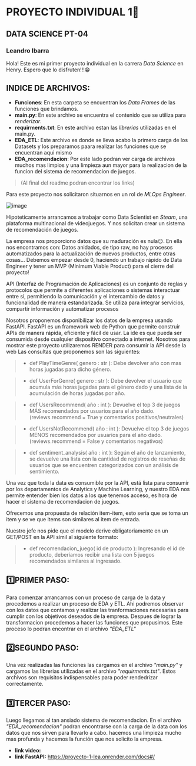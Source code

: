 # PROYECTO INDIVIDUAL 1🚀


## DATA SCIENCE PT-04
### Leandro Ibarra

Hola! Este es mi primer proyecto individual en la carrera *Data Science* en Henry.
Espero que lo disfruten!!!😁

## INDICE DE ARCHIVOS:
* **Funciones**: En esta carpeta se encuentran los *Data Frames* de las funciones que brindamos.
* **main.py**: En este archivo se encuentra el contenido que se utiliza para *renderizar*.
* **requirments.txt**: En este archivo estan las *librerias* utilizadas en el main.py.
* **EDA_ETL**: Este archivo es donde se lleva acabo la primero carga de los Datasets y los preparamos paara realizar las funciones que se encuentran aqui mismo
* **EDA_recomendacion**: Por este lado podran ver carga de archivos muchos mas limpios y una limpieza aun mayor para la realizacion de la funcion del sistema de recomendacion de juegos.

> (Al final del readme podran encontrar los links)





Para este proyecto nos solicitaron situarnos en un rol de *MLOps Engineer*.


   ![image](https://github.com/leaibarra/proyecto_1_lea/assets/126922100/0064fa02-85cc-4337-9668-7c1984eba1f3)






Hipoteticamente arrancamos a trabajar como Data Scientist en *Steam*, una plataforma multinacional de videojuegos. Y nos solicitan crear un sistema de recomendación de juegos. 

La empresa nos proporciono datos que su maduración es nula😑. En ella nos encontramos con: Datos anidados, de tipo raw, no hay procesos automatizados para la actualización de nuevos productos, entre otras cosas…
Debemos empezar desde 0, haciendo un trabajo rápido de Data Engineer y tener un MVP (Minimum Viable Product) para el cierre del proyecto!


API (Interfaz de Programación de Aplicaciones) es un conjunto de reglas y protocolos que permite a diferentes aplicaciones o sistemas interactuar entre sí, permitiendo la comunicación y el intercambio de datos y funcionalidad de manera estandarizada. Se utiliza para integrar servicios, compartir información y automatizar procesos

Nosotros proponemos disponibilizar los datos de la empresa usando FastAPI. FastAPI es un framework web de Python que permite construir APIs de manera rápida, eficiente y fácil de usar. La ide es que pueda ser consumida desde cualquier dispositivo conectado a internet.
Nosotros para mostrar este proyecto utilizaremos RENDER para consumir la API desde la web
Las consultas que proponemos son las siguientes:

> * def PlayTimeGenre( genero : str ): Debe devolver año con mas horas jugadas para dicho género.

> * def UserForGenre( genero : str ): Debe devolver el usuario que acumula más horas jugadas para el género dado y una lista de la acumulación de horas jugadas por año.

> * def UsersRecommend( año : int ): Devuelve el top 3 de juegos MÁS recomendados por usuarios para el año dado. (reviews.recommend = True y comentarios positivos/neutrales)

> * def UsersNotRecommend( año : int ): Devuelve el top 3 de juegos MENOS recomendados por usuarios para el año dado. (reviews.recommend = False y comentarios negativos)

> * def sentiment_analysis( año : int ): Según el año de lanzamiento, se devuelve una lista con la cantidad de registros de reseñas de usuarios que se encuentren categorizados con un análisis de sentimiento.



Una vez que toda la data es consumible por la API, está lista para consumir por los departamentos de Analytics y Machine Learning, y nuestro EDA nos permite entender bien los datos a los que tenemos acceso, es hora de hacer el sistema de recomendacion de juegos.

Ofrecemos una propuesta de relación item-item, esto seria que se toma un item y se ve que items son similares al item de entrada.

Nuestro jefe nos pide que el modelo derive obligatoriamente en un GET/POST en la API símil al siguiente formato:

> * def recomendacion_juego( id de producto ): Ingresando el id de producto, deberíamos recibir una lista con 5 juegos recomendados similares al ingresado.


## 1️⃣PRIMER PASO:

 Para comenzar arrancamos con un proceso de carga de la data y procedemos a realizar un proceso de EDA y ETL. Ahi podremos observar con los datos que contamos y realizar las tranformaciones necesarias para cumplir con los objetivos deseados de la empresa.
 Despues de lograr la transformacion procedemos a hacer las funciones que propusimos.
 Este proceso lo podran encontrar en el archivo *"EDA_ETL"*


## 2️⃣SEGUNDO PASO:

Una vez realizadas las funciones las cargamos en el archivo *"main.py"* y cargamos las librerias utilizadas en el archivo *"requirments.txt"*. Estos archivos son requisitos indispensables para poder rendedrizar correctamente.

## 3️⃣TERCER PASO:

Luego llegamos al tan ansiado sistema de recomendacion. En el archivo *"EDA_recomendacion"* podran encontrarse con la carga de la data con los datos que nos sirven para llevarlo a cabo. hacemos una limpieza mucho mas profunda y hacemos la función que nos solicito la empresa.

* **link video:**
* **link FastAPI:** https://proyecto-1-lea.onrender.com/docs#/
